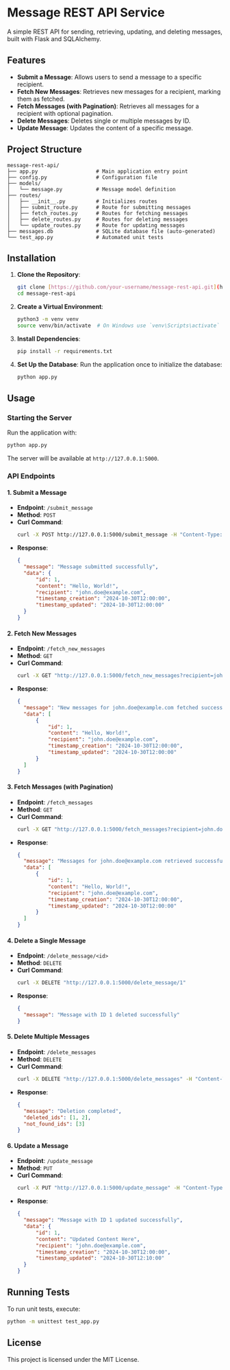 
# Message REST API Service

A simple REST API for sending, retrieving, updating, and deleting messages, built with Flask and SQLAlchemy.

## Features

- **Submit a Message**: Allows users to send a message to a specific recipient.
- **Fetch New Messages**: Retrieves new messages for a recipient, marking them as fetched.
- **Fetch Messages (with Pagination)**: Retrieves all messages for a recipient with optional pagination.
- **Delete Messages**: Deletes single or multiple messages by ID.
- **Update Message**: Updates the content of a specific message.

## Project Structure

```
message-rest-api/
├── app.py                   # Main application entry point
├── config.py                # Configuration file
├── models/
│   └── message.py           # Message model definition
├── routes/
│   ├── __init__.py          # Initializes routes
│   ├── submit_route.py      # Route for submitting messages
│   ├── fetch_routes.py      # Routes for fetching messages
│   ├── delete_routes.py     # Routes for deleting messages
│   └── update_routes.py     # Route for updating messages
├── messages.db              # SQLite database file (auto-generated)
└── test_app.py              # Automated unit tests
```

## Installation

1. **Clone the Repository**:
   ```bash
   git clone [https://github.com/your-username/message-rest-api.git](https://github.com/ClaudeCarlsson/message-rest-api)
   cd message-rest-api
   ```

2. **Create a Virtual Environment**:
   ```bash
   python3 -m venv venv
   source venv/bin/activate  # On Windows use `venv\Scripts\activate`
   ```
   
3. **Install Dependencies**:
   ```bash
   pip install -r requirements.txt
   ```

4. **Set Up the Database**:
   Run the application once to initialize the database:
   ```bash
   python app.py
   ```

## Usage

### Starting the Server

Run the application with:
```bash
python app.py
```

The server will be available at `http://127.0.0.1:5000`.

### API Endpoints

#### 1. Submit a Message
- **Endpoint**: `/submit_message`
- **Method**: `POST`
- **Curl Command**:
  ```bash
  curl -X POST http://127.0.0.1:5000/submit_message -H "Content-Type: application/json" -d '{"content": "Hello, World!", "recipient": "john.doe@example.com"}'
  ```
- **Response**:
  ```json
  {
    "message": "Message submitted successfully",
    "data": {
        "id": 1,
        "content": "Hello, World!",
        "recipient": "john.doe@example.com",
        "timestamp_creation": "2024-10-30T12:00:00",
        "timestamp_updated": "2024-10-30T12:00:00"
    }
  }
  ```

#### 2. Fetch New Messages
- **Endpoint**: `/fetch_new_messages`
- **Method**: `GET`
- **Curl Command**:
  ```bash
  curl -X GET "http://127.0.0.1:5000/fetch_new_messages?recipient=john.doe@example.com"
  ```
- **Response**:
  ```json
  {
    "message": "New messages for john.doe@example.com fetched successfully",
    "data": [
        {
            "id": 1,
            "content": "Hello, World!",
            "recipient": "john.doe@example.com",
            "timestamp_creation": "2024-10-30T12:00:00",
            "timestamp_updated": "2024-10-30T12:00:00"
        }
    ]
  }
  ```

#### 3. Fetch Messages (with Pagination)
- **Endpoint**: `/fetch_messages`
- **Method**: `GET`
- **Curl Command**:
  ```bash
  curl -X GET "http://127.0.0.1:5000/fetch_messages?recipient=john.doe@example.com&start=0&stop=2"
  ```
- **Response**:
  ```json
  {
    "message": "Messages for john.doe@example.com retrieved successfully",
    "data": [
        {
            "id": 1,
            "content": "Hello, World!",
            "recipient": "john.doe@example.com",
            "timestamp_creation": "2024-10-30T12:00:00",
            "timestamp_updated": "2024-10-30T12:00:00"
        }
    ]
  }
  ```

#### 4. Delete a Single Message
- **Endpoint**: `/delete_message/<id>`
- **Method**: `DELETE`
- **Curl Command**:
  ```bash
  curl -X DELETE "http://127.0.0.1:5000/delete_message/1"
  ```
- **Response**:
  ```json
  {
    "message": "Message with ID 1 deleted successfully"
  }
  ```

#### 5. Delete Multiple Messages
- **Endpoint**: `/delete_messages`
- **Method**: `DELETE`
- **Curl Command**:
  ```bash
  curl -X DELETE "http://127.0.0.1:5000/delete_messages" -H "Content-Type: application/json" -d '{"ids": [1, 2, 3]}'
  ```
- **Response**:
  ```json
  {
    "message": "Deletion completed",
    "deleted_ids": [1, 2],
    "not_found_ids": [3]
  }
  ```

#### 6. Update a Message
- **Endpoint**: `/update_message`
- **Method**: `PUT`
- **Curl Command**:
  ```bash
  curl -X PUT "http://127.0.0.1:5000/update_message" -H "Content-Type: application/json" -d '{"id": 1, "content": "Updated Content Here"}'
  ```
- **Response**:
  ```json
  {
    "message": "Message with ID 1 updated successfully",
    "data": {
        "id": 1,
        "content": "Updated Content Here",
        "recipient": "john.doe@example.com",
        "timestamp_creation": "2024-10-30T12:00:00",
        "timestamp_updated": "2024-10-30T12:10:00"
    }
  }
  ```

## Running Tests

To run unit tests, execute:
```bash
python -m unittest test_app.py
```

## License

This project is licensed under the MIT License.
